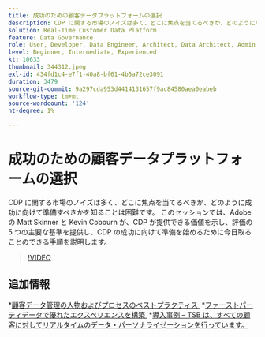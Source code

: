 ```yaml
---
title: 成功のための顧客データプラットフォームの選択
description: CDP に関する市場のノイズは多く、どこに焦点を当てるべきか、どのように成功に向けて準備すべきかを知ることは困難です。
solution: Real-Time Customer Data Platform
feature: Data Governance
role: User, Developer, Data Engineer, Architect, Data Architect, Admin, Leader
level: Beginner, Intermediate, Experienced
kt: 10633
thumbnail: 344312.jpeg
exl-id: 434fd1c4-e7f1-40a8-bf61-4b5a72ce3091
duration: 3479
source-git-commit: 9a297cda953d4414131657f9ac84580aea0eabeb
workflow-type: tm+mt
source-wordcount: '124'
ht-degree: 1%

---
```


# 成功のための顧客データプラットフォームの選択

CDP に関する市場のノイズは多く、どこに焦点を当てるべきか、どのように成功に向けて準備すべきかを知ることは困難です。 このセッションでは、Adobeの Matt Skinner と Kevin Cobourn が、CDP が提供できる価値を示し、評価の 5 つの主要な基準を提供し、CDP の成功に向けて準備を始めるために今日取ることのできる手順を説明します。

>[!VIDEO](https://video.tv.adobe.com/v/344312/?quality=12&learn=on)

## 追加情報

*[&#x200B; 顧客データ管理の人物およびプロセスのベストプラクティス &#x200B;](people-and-process.md)
*[&#x200B; ファーストパーティデータで優れたエクスペリエンスを構築 &#x200B;](https://experienceleague.adobe.com/docs/events/customer-data-management-voices-recordings/industry/build-superb-experiences-with-your-first-party-data.html?lang=ja)
*[&#x200B; 導入事例 – TSB は、すべての顧客に対してリアルタイムのデータ・パーソナライゼーションを行っています。](https://business.adobe.com/jp/customer-success-stories/tsb-case-study.html)
